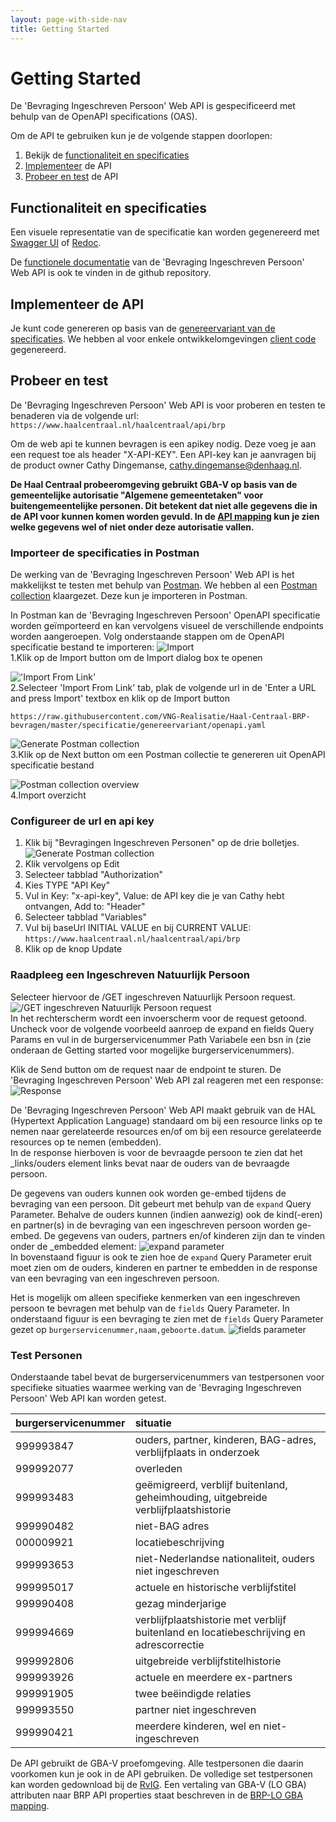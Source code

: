 ```yaml
---
layout: page-with-side-nav
title: Getting Started
---
```

# Getting Started

De 'Bevraging Ingeschreven Persoon' Web API is gespecificeerd met behulp van de OpenAPI specifications (OAS).

Om de API te gebruiken kun je de volgende stappen doorlopen:

1. Bekijk de [functionaliteit en specificaties](#Functionaliteit-en-specificaties)
2. [Implementeer](#Implementeer-de-API) de API
3. [Probeer en test](#Probeer-en-test) de API

## Functionaliteit en specificaties

Een visuele representatie van de specificatie kan worden gegenereerd met [Swagger UI](https://vng-realisatie.github.io/Haal-Centraal-BRP-bevragen/swagger-ui/) of [Redoc](https://vng-realisatie.github.io/Haal-Centraal-BRP-bevragen/redoc/).

De [functionele documentatie](../../../features) van de 'Bevraging Ingeschreven Persoon' Web API is ook te vinden in de github repository.

## Implementeer de API

Je kunt code genereren op basis van de [genereervariant van de specificaties](../specificatie/genereervariant/openapi.yaml).
We hebben al voor enkele ontwikkelomgevingen [client code](../../../code) gegenereerd.

## Probeer en test

De 'Bevraging Ingeschreven Persoon' Web API is voor proberen en testen te benaderen via de volgende url: `https://www.haalcentraal.nl/haalcentraal/api/brp`

Om de web api te kunnen bevragen is een apikey nodig. Deze voeg je aan een request toe als header "X-API-KEY". Een API-key kan je aanvragen bij de product owner Cathy Dingemanse, cathy.dingemanse@denhaag.nl.

__De Haal Centraal probeeromgeving gebruikt GBA-V op basis van de gemeentelijke autorisatie "Algemene gemeentetaken" voor buitengemeentelijke personen. Dit betekent dat niet alle gegevens die in de API voor kunnen komen worden gevuld. In de [API mapping](./BRP-LO%20GBA%20mapping.xlsx?raw=true) kun je zien welke gegevens wel of niet onder deze autorisatie vallen.__

### Importeer de specificaties in Postman

De werking van de 'Bevraging Ingeschreven Persoon' Web API is het makkelijkst te testen met behulp van [Postman](https://www.getpostman.com/). We hebben al een [Postman collection](../test/BRP-Bevragen-postman-collection.json) klaargezet. Deze kun je importeren in Postman.

In Postman kan de 'Bevraging Ingeschreven Persoon' OpenAPI specificatie worden geïmporteerd en kan vervolgens visueel de verschillende endpoints worden aangeroepen. Volg onderstaande stappen om de OpenAPI specificatie bestand te importeren:
![Import](./img/1-click-import-button.jpg)  
1.Klik op de Import button om de Import dialog box te openen

!['Import From Link'](./img/2-select-import-from-link-tab.jpg)  
2.Selecteer 'Import From Link' tab, plak de volgende url in de 'Enter a URL and press Import' textbox en klik op de Import button

``` url
https://raw.githubusercontent.com/VNG-Realisatie/Haal-Centraal-BRP-bevragen/master/specificatie/genereervariant/openapi.yaml
```

![Generate Postman collection](./img/3-generate-postman-collection.jpg)  
3.Klik op de Next button om een Postman collectie te genereren uit OpenAPI specificatie bestand

![Postman collection overview](./img/4-postman-collection-overview.jpg)  
4.Import overzicht

### Configureer de url en api key

1. Klik bij "Bevragingen Ingeschreven Personen" op de drie bolletjes.
![Generate Postman collection](./img/edit-collection.png)
2. Klik vervolgens op Edit
3. Selecteer tabblad "Authorization"
4. Kies TYPE "API Key"
5. Vul in Key: "x-api-key", Value: de API key die je van Cathy hebt ontvangen, Add to: "Header"
6. Selecteer tabblad "Variables"
7. Vul bij baseUrl INITIAL VALUE en bij CURRENT VALUE: `https://www.haalcentraal.nl/haalcentraal/api/brp`
8. Klik op de knop Update

### Raadpleeg een Ingeschreven Natuurlijk Persoon

Selecteer hiervoor de /GET ingeschreven Natuurlijk Persoon request.  
![/GET ingeschreven Natuurlijk Persoon request](./img/5-select-request.jpg)  
In het rechterscherm wordt een invoerscherm voor de request getoond. Uncheck voor de volgende voorbeeld aanroep de expand en fields Query Params en vul in de burgerservicenummer Path Variabele een bsn in (zie onderaan de Getting started voor mogelijke burgerservicenummers).

Klik de Send button om de request naar de endpoint te sturen. De 'Bevraging Ingeschreven Persoon' Web API zal reageren met een response:  
![Response](./img/7-response.jpg)

De 'Bevraging Ingeschreven Persoon' Web API maakt gebruik van de HAL (Hypertext Application Language) standaard om bij een resource links op te nemen naar gerelateerde resources en/of om bij een resource gerelateerde resources op te nemen (embedden).  
In de response hierboven is voor de bevraagde persoon te zien dat het _links/ouders element links bevat naar de ouders van de bevraagde persoon.

De gegevens van ouders kunnen ook worden ge-embed tijdens de bevraging van een persoon. Dit gebeurt met behulp van de `expand` Query Parameter. Behalve de ouders kunnen (indien aanwezig) ook de kind(-eren) en partner(s) in de bevraging van een ingeschreven persoon worden ge-embed. De gegevens van ouders, partners en/of kinderen zijn dan te vinden onder de _embedded element:
![expand parameter](./img/8-using-expand-parameter.jpg)  
In bovenstaand figuur is ook te zien hoe de `expand` Query Parameter eruit moet zien om de ouders, kinderen en partner te embedden in de response van een bevraging van een ingeschreven persoon.

Het is mogelijk om alleen specifieke kenmerken van een ingeschreven persoon te bevragen met behulp van de `fields` Query Parameter. In onderstaand figuur is een bevraging te zien met de `fields` Query Parameter gezet op `burgerservicenummer,naam,geboorte.datum`.
![fields parameter](./img/9-using-fields-parameter.jpg)

### Test Personen

Onderstaande tabel bevat de burgerservicenummers van testpersonen voor specifieke situaties waarmee werking van de 'Bevraging Ingeschreven Persoon' Web API kan worden getest.

burgerservicenummer | situatie
---------------- | :-------  
999993847 | ouders, partner, kinderen, BAG-adres, verblijfplaats in onderzoek
999992077 | overleden
999993483 | geëmigreerd, verblijf buitenland, geheimhouding, uitgebreide verblijfplaatshistorie
999990482 | niet-BAG adres
000009921 | locatiebeschrijving
999993653 | niet-Nederlandse nationaliteit, ouders niet ingeschreven
999995017 | actuele en historische verblijfstitel
999990408 | gezag minderjarige
999994669 | verblijfplaatshistorie met verblijf buitenland en locatiebeschrijving en adrescorrectie
999992806 | uitgebreide verblijfstitelhistorie
999993926 | actuele en meerdere ex-partners
999991905 | twee beëindigde relaties
999993550 | partner niet ingeschreven
999990421 | meerdere kinderen, wel en niet-ingeschreven

De API gebruikt de GBA-V proefomgeving. Alle testpersonen die daarin voorkomen kun je ook in de API gebruiken. De volledige set testpersonen kan worden gedownload bij de [RvIG](https://www.rvig.nl/documenten/richtlijnen/2018/09/20/testdataset-persoonslijsten-proefomgevingen-gba-v).
Een vertaling van GBA-V (LO GBA) attributen naar BRP API properties staat beschreven in de [BRP-LO GBA mapping](./BRP-LO%20GBA%20mapping.xlsx?raw=true).
